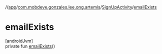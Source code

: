 //[app](../../../index.md)/[com.mobdeve.gonzales.lee.ong.artemis](../index.md)/[SignUpActivity](index.md)/[emailExists](email-exists.md)

# emailExists

[androidJvm]\
private fun [emailExists](email-exists.md)()
